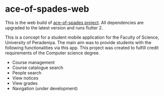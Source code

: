 # ace-of-spades-web
This is the web build of [ace-of-spades project](https://github.com/kanissh/ace-of-spades). All dependencies are upgraded to the latest version and runs flutter 2.

This is a concept for a student mobile application for the Faculty of Science, University of Peradeniya. The main aim was to provide students with the following functionalities via this app. This project was created to fulfill credit requirements of the Computer science degree.
- Course management
- Course catalogue search
- People search
- View notices
- View grades
- Navigation (under development)

